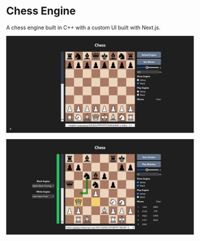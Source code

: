 # Chess Engine

A chess engine built in C++ with a custom UI built with Next.js.

![Plain Chess Board](./assets/plain-interface.png)

![Chess Board with Pieces](./assets/play-interface.png)
